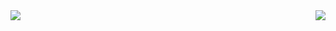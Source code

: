 <img align="left" src="https://github-readme-stats.vercel.app/api/top-langs/?username=stars-one&theme=vue&layout=compact&card_width=450&langs_count=10&hide=html,css" />

<img align="right" src="https://github-readme-stats.vercel.app/api?username=stars-one&show_icons=true&icon_color=CE1D2D&text_color=718096&bg_color=ffffff&hide_title=true" />



